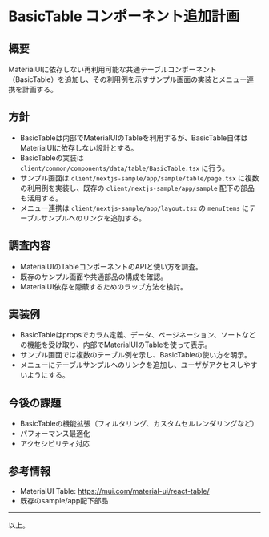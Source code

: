 # BasicTable コンポーネント追加計画

## 概要
MaterialUIに依存しない再利用可能な共通テーブルコンポーネント（BasicTable）を追加し、その利用例を示すサンプル画面の実装とメニュー連携を計画する。

## 方針
- BasicTableは内部でMaterialUIのTableを利用するが、BasicTable自体はMaterialUIに依存しない設計とする。
- BasicTableの実装は `client/common/components/data/table/BasicTable.tsx` に行う。
- サンプル画面は `client/nextjs-sample/app/sample/table/page.tsx` に複数の利用例を実装し、既存の `client/nextjs-sample/app/sample` 配下の部品も活用する。
- メニュー連携は `client/nextjs-sample/app/layout.tsx` の `menuItems` にテーブルサンプルへのリンクを追加する。

## 調査内容
- MaterialUIのTableコンポーネントのAPIと使い方を調査。
- 既存のサンプル画面や共通部品の構成を確認。
- MaterialUI依存を隠蔽するためのラップ方法を検討。

## 実装例
- BasicTableはpropsでカラム定義、データ、ページネーション、ソートなどの機能を受け取り、内部でMaterialUIのTableを使って表示。
- サンプル画面では複数のテーブル例を示し、BasicTableの使い方を明示。
- メニューにテーブルサンプルへのリンクを追加し、ユーザがアクセスしやすいようにする。

## 今後の課題
- BasicTableの機能拡張（フィルタリング、カスタムセルレンダリングなど）
- パフォーマンス最適化
- アクセシビリティ対応

## 参考情報
- MaterialUI Table: https://mui.com/material-ui/react-table/
- 既存のsample/app配下部品

---

以上。
